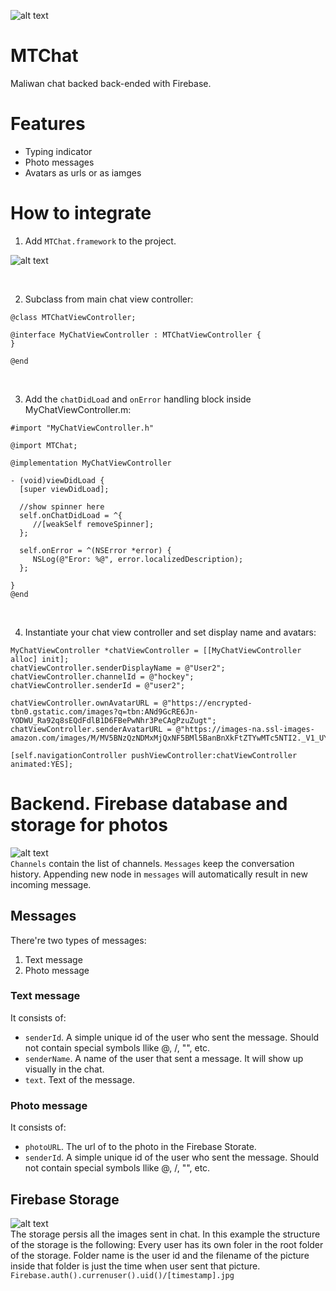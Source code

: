 ![alt text](https://www.dropbox.com/s/k0y1g9a6ea8an0b/logo.png?dl=1)
<br>
# MTChat
Maliwan chat backed back-ended with Firebase.
<br>
# Features
- Typing indicator
- Photo messages
- Avatars as urls or as iamges

# How to integrate

1. Add `MTChat.framework` to the project.

 ![alt text](https://www.dropbox.com/s/3evc6bqqq4dhtsd/mtchattestproj.png?dl=1)
 
<br>

2. Subclass from main chat view controller:
 ```
 @class MTChatViewController;
 
 @interface MyChatViewController : MTChatViewController {
 }
 
 @end
```
<br>

3. Add the `chatDidLoad` and `onError` handling block inside MyChatViewController.m:

```
#import "MyChatViewController.h"

@import MTChat;

@implementation MyChatViewController

- (void)viewDidLoad {
  [super viewDidLoad];
  
  //show spinner here
  self.onChatDidLoad = ^{
     //[weakSelf removeSpinner];
  };
  
  self.onError = ^(NSError *error) {
     NSLog(@"Eror: %@", error.localizedDescription);
  };
  
}
@end
```
<br>

4. Instantiate your chat view controller and set display name and avatars:
```
MyChatViewController *chatViewController = [[MyChatViewController alloc] init];
chatViewController.senderDisplayName = @"User2";
chatViewController.channelId = @"hockey";
chatViewController.senderId = @"user2";
    
chatViewController.ownAvatarURL = @"https://encrypted-tbn0.gstatic.com/images?q=tbn:ANd9GcRE6Jn-YODWU_Ra92q8sEQdFdlB1D6FBePwNhr3PeCAgPzuZugt";
chatViewController.senderAvatarURL = @"https://images-na.ssl-images-amazon.com/images/M/MV5BNzQzNDMxMjQxNF5BMl5BanBnXkFtZTYwMTc5NTI2._V1_UY317_CR7,0,214,317_AL_.jpg";
    
[self.navigationController pushViewController:chatViewController animated:YES];
```
# Backend. Firebase database and storage for photos

![alt text](https://www.dropbox.com/s/e3weh8x3de7y4ff/firebasedatabase.png?dl=1)
<br>
`Channels` contain the list of channels. `Messages` keep the conversation history. Appending new node in `messages` will automatically result in new incoming message. 

## Messages
There're two types of messages:
1. Text message
2. Photo message

### Text message
It consists of:
* `senderId`. A simple unique id of the user who sent the message. Should not contain special symbols llike @, /, "", etc.
* `senderName`. A name of the user that sent a message. It will show up visually in the chat.
* `text`. Text of the message.

### Photo message
It consists of:
* `photoURL`. The url of to the photo in the Firebase Storate.
* `senderId`. A simple unique id of the user who sent the message. Should not contain special symbols llike @, /, "", etc.

## Firebase Storage
![alt text](https://www.dropbox.com/s/ok7xaw3szmk9k8b/firebasestorage.png?dl=1)
<br>
The storage persis all the images sent in chat. In this example the structure of the storage is the following:
Every user has its own foler in the root folder of the storage. Folder name is the user id and the filename of the picture inside that folder is just the time when user sent that picture.
`Firebase.auth().currenuser().uid()/[timestamp].jpg`
